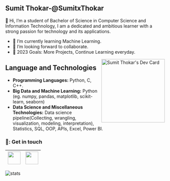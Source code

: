 ## Sumit Thokar-@SumitxThokar                       
👋 Hi, I’m a student of Bachelor of Science in Computer Science and Information Technology, I am a dedicated and ambitious learner with a strong passion for technology and its applications.<br>


- 🌱 I’m currently learning Machine Learning.
- 👯 I’m looking forward to collaborate.
- 🥅 2023 Goals: More Projects, Continue Learning everyday.
<div>
<a href="https://app.daily.dev/SumitxT"><img align="right" src="https://api.daily.dev/devcards/f9d6e5f5d65848ca97d62f5ca42107a6.png?r=kp1" width="200" alt="Sumit Thokar's Dev Card"/></a>
  </div>

## Language and Technologies
- **Programming Languages:** Python, C, C++.
- **Big Data and Machine Learning:** Python (eg. numpy, pandas, matplotlib, scikit-learn, seaborn)
- **Data Science and Miscellaneous Technologies:** Data science pipeline(Collecting, wrangling, visualization, modeling, interpretation), Statistics, SQL, OOP, APIs, Excel, Power BI.


### 💬: Get in touch
<a href="https://www.linkedin.com/in/sumit-thokar/"><img src="https://cdn2.iconfinder.com/data/icons/social-media-2285/512/1_Linkedin_unofficial_colored_svg-128.png" width="40"></a>|<a href="https://twitter.com/SumitxThokar"><img src="https://www.vectorlogo.zone/logos/twitter/twitter-official.svg" width="40"></a>
|--|--|

![stats](https://github-readme-stats.vercel.app/api?username=SumitxThokar&show_icons=true&theme=midnight-purple)

